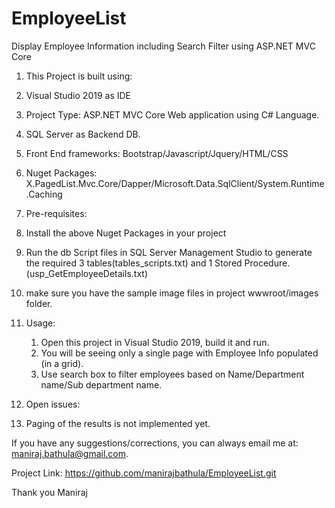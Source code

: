 # EmployeeList
Display Employee Information including Search Filter using ASP.NET MVC Core

1. This Project is built using:
  1. Visual Studio 2019 as IDE
  2. Project Type: ASP.NET MVC Core Web application using C# Language.
  3. SQL Server as Backend DB.
  4. Front End frameworks: Bootstrap/Javascript/Jquery/HTML/CSS
  5. Nuget Packages: X.PagedList.Mvc.Core/Dapper/Microsoft.Data.SqlClient/System.Runtime.Caching
  
2. Pre-requisites:
  1. Install the above Nuget Packages in your project
  2. Run the db Script files in SQL Server Management Studio to generate the required 3 tables(tables_scripts.txt) and 1 Stored Procedure.(usp_GetEmployeeDetails.txt)
  3. make sure you have the sample image files in project wwwroot/images folder.

3. Usage:
   1. Open this project in Visual Studio 2019, build it and run.
   2. You will be seeing only a single page with Employee Info populated (in a grid).
   3. Use search box to filter employees based on Name/Department name/Sub department name.
 
4. Open issues:
 1. Paging of the results is not implemented yet.

If you have any suggestions/corrections, you can always email me at: maniraj.bathula@gmail.com.

Project Link: https://github.com/manirajbathula/EmployeeList.git

Thank you
Maniraj
